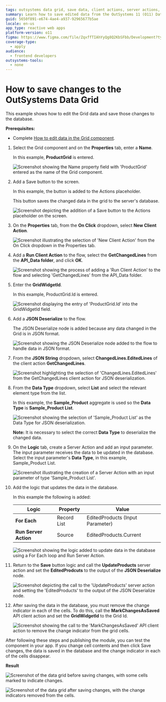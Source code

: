 ```yaml
---
tags: outsystems data grid, save data, client actions, server actions, database
summary: Learn how to save edited data from the OutSystems 11 (O11) Data Grid to a database using client and server actions.
guid: 5650f891-e674-4ae4-a937-92965677b5ae
locale: en-us
app_type: reactive web apps
platform-version: o11
figma: https://www.figma.com/file/ZqxffTIAhYyQg8Q2KbSFbb/Development?type=design&node-id=1187%3A354&mode=design&t=bneC7SMvNg6A2EZ4-1
coverage-type:
  - apply
audience:
  - frontend developers
outsystems-tools:
  - none
---
```

# How to save changes to the OutSystems Data Grid

This example shows how to edit the Grid data and save those changes to the database.

**Prerequisites:** 

* Complete [How to edit data in the Grid component](how-to-edit-data.md).

1. Select the Grid component and on the **Properties** tab, enter a **Name**.

    In this example, **ProductGrid** is entered.

    ![Screenshot showing the Name property field with 'ProductGrid' entered as the name of the Grid component.](images/grid-save-name-ss.png "Setting the Name Property of the Grid Component")

1. Add a Save button to the screen.

    In this example, the button is added to the Actions placeholder.

    This button saves the changed data in the grid  to the server's database.


    ![Screenshot depicting the addition of a Save button to the Actions placeholder on the screen.](images/grid-save-button-ss.png "Adding a Save Button to the Screen")

1. On the **Properties** tab, from the **On Click** dropdown, select **New Client Action**.

    ![Screenshot illustrating the selection of 'New Client Action' from the On Click dropdown in the Properties tab.](images/grid-save-clientaction-ss.png "Creating a New Client Action")

1. Add a **Run Client Action** to the flow, select the **GetChangedLines** from the **API_Data folder**, and click **OK**.

    ![Screenshot showing the process of adding a 'Run Client Action' to the flow and selecting 'GetChangedLines' from the API_Data folder.](images/grid-save-runaction-ss.png "Adding Run Client Action to the Flow")

1. Enter the **GridWidgetId**.
    
    In this example, ProductGrid.Id is entered.

    ![Screenshot displaying the entry of 'ProductGrid.Id' into the GridWidgetId field.](images/grid-save-gridid-ss.png "Entering the GridWidgetId")
    
1. Add a **JSON Deserialize** to the flow.

    The JSON Deserialize node is added because any data changed in the Grid is in JSON format.

    ![Screenshot showing the JSON Deserialize node added to the flow to handle data in JSON format.](images/grid-save-json-ss.png "Adding JSON Deserialize to the Flow")
 
1.  From the **JSON String** dropdown, select **ChangedLines.EditedLines** of the client action **GetChangedLines**.

    ![Screenshot highlighting the selection of 'ChangedLines.EditedLines' from the GetChangedLines client action for JSON deserialization.](images/grid-save-jsonstring-ss.png "Selecting JSON String for Deserialization")

1. From the **Data Type** dropdown, select **List** and select the relevant element type from the list.

    In this example, the **Sample_Product** aggregate is used so the **Data Type** is **Sample_Product List**.

    ![Screenshot showing the selection of 'Sample_Product List' as the Data Type for JSON deserialization.](images/grid-save-datatype-ss.png "Selecting Data Type for JSON Deserialization")

    **Note:** It is necessary to select the correct **Data Type** to deserialize the changed data.

1. On the **Logic** tab, create a Server Action and add an input parameter. The input parameter receives the data to be updated in the database. Select the input parameter's **Data Type**, in this example, Sample_Product List.

    ![Screenshot illustrating the creation of a Server Action with an input parameter of type 'Sample_Product List'.](images/grid-save-serveraction-ss.png "Creating a Server Action with an Input Parameter")

1. Add the logic that updates the data in the database. 

    In this example the following is added:

    | **Logic** | **Property** | **Value** |
    |---|---|---|
    | **For Each**  | Record List | EditedProducts (Input Parameter) |
    | **Run Server Action** | Source | EditedProducts.Current | 

    ![Screenshot showing the logic added to update data in the database using a For Each loop and Run Server Action.](images/grid-save-logic-ss.png "Adding Logic to Update Data in the Database")

1. Return to the **Save** button logic and call the **UpdateProducts** server action and set the **EditedProdcuts** to the output of the **JSON Deserialize** node.

    ![Screenshot depicting the call to the 'UpdateProducts' server action and setting the 'EditedProducts' to the output of the JSON Deserialize node.](images/grid-save-callaction-ss.png "Calling the UpdateProducts Server Action")

1. After saving the data in the database, you must remove the change indicator in each of the cells. To do this, call the **MarkChangesAsSaved** API client action and set the **GridWidgetId** to the Grid Id.

    ![Screenshot showing the call to the 'MarkChangesAsSaved' API client action to remove the change indicator from the grid cells.](images/grid-save-removemarks-ss.png "Removing Change Indicators from the Grid")

After following these steps and publishing the module, you can test the component in your app. If you change cell contents and then click Save changes, the data is saved in the database and the change indicator in each of the cells disappear.

**Result**

![Screenshot of the data grid before saving changes, with some cells marked to indicate changes.](images/grid-save-resultbefore-ss.png "Data Grid Before Saving Changes")

![Screenshot of the data grid after saving changes, with the change indicators removed from the cells.](images/grid-save-resultafter-ss.png "Data Grid After Saving Changes")
